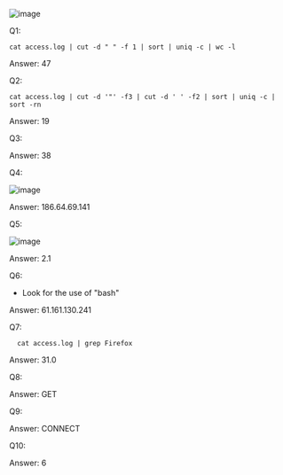 ![image](https://github.com/Kiezroy/NCL/assets/67439231/ee3534e6-d987-4d32-8006-570dfc000421)

Q1: 
  
    cat access.log | cut -d " " -f 1 | sort | uniq -c | wc -l

  Answer: 47

Q2:

    cat access.log | cut -d '"' -f3 | cut -d ' ' -f2 | sort | uniq -c | sort -rn

  Answer: 19

Q3:

  Answer: 38

Q4:

  ![image](https://github.com/Kiezroy/NCL/assets/67439231/39d75e96-d99b-4a43-aec6-f512bb3feba8)

  Answer: 186.64.69.141

Q5:

  ![image](https://github.com/Kiezroy/NCL/assets/67439231/4474afb6-851f-4c17-9040-e36f1a7e7680)

  Answer: 2.1

Q6: 

  - Look for the use of "bash"

  Answer: 61.161.130.241


Q7:

      cat access.log | grep Firefox

  Answer: 31.0

Q8:

  Answer: GET

Q9:

Answer: CONNECT


Q10:

  Answer: 6


